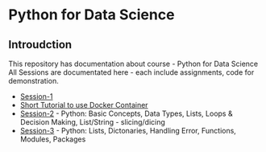 # Python for Data Science

## Introudction

This repository has documentation about course - Python for Data Science
All Sessions are documentated here - each include assignments, code for demonstration. 


* [Session-1](session-1/README.md)
* [Short Tutorial to use Docker Container](docker-tutorial/README.md)
* [Session-2](session-2/README.md) - Python: Basic Concepts, Data Types, Lists, Loops & Decision Making, List/String - slicing/dicing 
* [Session-3](session-3/README.md) - Python: Lists, Dictonaries, Handling Error, Functions, Modules, Packages



